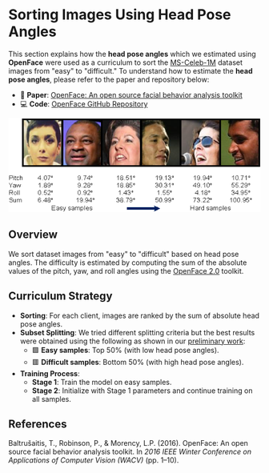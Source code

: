 # Sorting Images Using Head Pose Angles

This section explains how the **head pose angles** which we estimated using **OpenFace** were used as a curriculum to sort the [MS-Celeb-1M](https://doi.org/10.1007/978-3-319-46487-9_6) dataset images from "easy" to "difficult." To understand how to estimate the **head pose angles**, please refer to the paper and repository below:

- 📄 **Paper**: [OpenFace: An open source facial behavior analysis toolkit](https://ieeexplore.ieee.org/abstract/document/7477553)  
- 💻 **Code**: [OpenFace GitHub Repository](https://github.com/TadasBaltrusaitis/OpenFace)

<img src="HeadPose_sort.png" alt="Head Pose Sorting Visualization">

## Overview

We sort dataset images from "easy" to "difficult" based on head pose angles. The difficulty is estimated by computing the sum of the absolute values of the pitch, yaw, and roll angles using the [OpenFace 2.0](https://github.com/TadasBaltrusaitis/OpenFace) toolkit.

## Curriculum Strategy

- **Sorting**: For each client, images are ranked by the sum of absolute head pose angles.
- **Subset Splitting**:
We tried different splitting criteria but the best results were obtained using the following as shown in our [preliminary work](https://www.scitepress.org/Papers/2024/125740/125740.pdf):
   - 🟩 **Easy samples**: Top 50% (with low head pose angles).
   - 🟥 **Difficult samples**: Bottom 50% (with high head pose angles).
- **Training Process**:
   - **Stage 1**: Train the model on easy samples.
   - **Stage 2**: Initialize with Stage 1 parameters and continue training on all samples.

## References

Baltrušaitis, T., Robinson, P., & Morency, L.P. (2016). OpenFace: An open source facial behavior analysis toolkit. In *2016 IEEE Winter Conference on Applications of Computer Vision (WACV)* (pp. 1–10).
